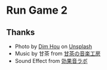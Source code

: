 # Run Game 2

## Thanks

- Photo by <a href="https://unsplash.com/@dimhou?utm_source=unsplash&utm_medium=referral&utm_content=creditCopyText">Dim Hou</a> on <a href="https://unsplash.com/backgrounds/nature/grass?utm_source=unsplash&utm_medium=referral&utm_content=creditCopyText">Unsplash</a>
- Music by 甘茶 from [甘茶の音楽工房](https://amachamusic.chagasi.com/)
- Sound Effect from [効果音ラボ](https://soundeffect-lab.info/)
